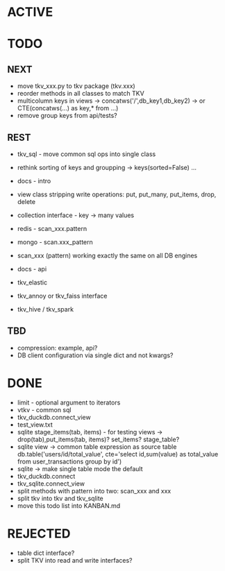 # ACTIVE



# TODO

## NEXT

- move tkv_xxx.py to tkv package (tkv.xxx)
- reorder methods in all classes to match TKV
- multicolumn keys in views -> concatws('/',db_key1,db_key2) -> or CTE(concatws(...) as key,\* from ...)
- remove group keys from api/tests?

## REST

- tkv_sql - move common sql ops into single class
- rethink sorting of keys and groupping -> keys(sorted=False) ...
- docs - intro
- view class stripping write operations: put, put_many, put_items, drop, delete
- collection interface - key -> many values
- redis - scan_xxx.pattern
- mongo - scan.xxx_pattern
- scan_xxx (pattern) working exactly the same on all DB engines

- docs - api
- tkv_elastic
- tkv_annoy or tkv_faiss interface
- tkv_hive / tkv_spark

## TBD

- compression: example, api?
- DB client configuration via single dict and not kwargs?


# DONE

- limit - optional argument to iterators
- vtkv - common sql
- tkv_duckdb.connect_view
- test_view.txt
- sqlite stage_items(tab, items) - for testing views -> drop(tab),put_items(tab, items)? set_items? stage_table?
- sqlite view -> common table expression as source table db.table('users/id/total_value', cte='select id,sum(value) as total_value from user_transactions group by id')
- sqlite -> make single table mode the default
- tkv_duckdb.connect
- tkv_sqlite.connect_view
- split methods with pattern into two: scan_xxx and xxx
- split tkv into tkv and tkv_sqlite
- move this todo list into KANBAN.md


# REJECTED

- table dict interface?
- split TKV into read and write interfaces?
